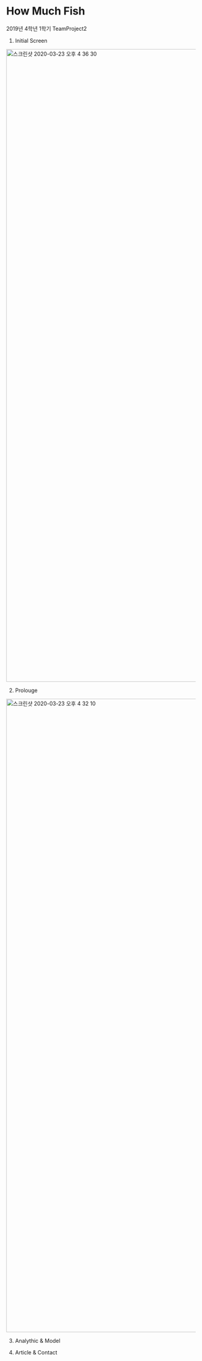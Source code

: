 # How Much Fish
2019년 4학년 1학기 TeamProject2 

1. Initial Screen

<img width="1678" alt="스크린샷 2020-03-23 오후 4 36 30" src="https://user-images.githubusercontent.com/62536330/77292895-8d97af80-6d24-11ea-9e5f-7d53721744fc.png">


2. Prolouge

<img width="1680" alt="스크린샷 2020-03-23 오후 4 32 10" src="https://user-images.githubusercontent.com/62536330/77292632-077b6900-6d24-11ea-8049-e2efdc3f4ac9.png">

3. Analythic & Model



4. Article & Contact
